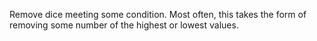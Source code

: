 Remove dice meeting some condition. Most often, this takes the form of removing some number of the highest or lowest values.